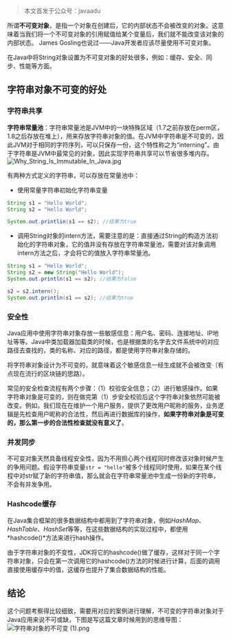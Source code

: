 > 本文首发于公众号：javaadu

所谓**不可变对象**，是指一个对象在创建后，它的内部状态不会被改变的对象。这意味着当我们将一个不可变对象的引用赋值给某个变量后，我们就不能改变该对象的内部状态。 James Gosling也说过——Java开发者应该尽量使用不可变对象。

在Java中将String对象设置为不可变对象的好处很多，例如：缓存、安全、同步、性能等方面。

## 字符串对象不可变的好处

### 字符串共享
**字符串常量池**：字符串常量池是JVM中的一块特殊区域（1.7之前存放在perm区，1.8之后存放在堆上），用来存放字符串对象的值。在JVM中字符串是不可变的，因此JVM对于相同的字符序列，可以只保存一份，这个特性称之为“interning”。由于字符串是JVM中最常见的对象，因此实现字符串共享可以节省很多堆内存。
![Why_String_Is_Immutable_In_Java.jpg](https://upload-images.jianshu.io/upload_images/44770-57609796e67713cd.jpg?imageMogr2/auto-orient/strip%7CimageView2/2/w/1240)


有两种方式定义的字符串，可以存放在常量池中：
 - 使用常量字符串初始化字符串变量
 ```java
 String s1 = "Hello World";
 String s2 = "Hello World";
 
 System.out.printlin(s1 == s2); //结果为true
 ```
 - 调用String对象的intern方法，需要注意的是：直接通过String的构造方法初始化的字符串对象，它的值并没有存放在字符串常量池，需要对该对象调用intern方法之后，才会将它的值放入字符串常量池。
 ```java
 String s1 = "Hello World";
 String s2 = new String("Hello World");
 System.out.println(s1 == s2); //结果为false
 
 s2 = s2.intern();
 System.out.println(s1 == s2); //结果为true
 ```

### 安全性
Java应用中使用字符串对象存放一些敏感信息：用户名、密码、连接地址、IP地址等等。Java中类加载器加载类的时候，也是根据类的名字去文件系统中的对应路径去查找的，类的名称、对应的路径，都是使用字符串对象存储的。

将字符串对象设计为不可变的，就意味着这个敏感信息一经生成就不会被改变（有点现在流行的区块链的思路）。

常见的安全检查流程有两个步骤：（1）校验安全信息；（2）进行敏感操作。如果字符串对象是可变的，则在做完第（1）步安全校验后这个字符串对象依然可能被改变。例如，我们现在在维护一个用户服务，提供了更改用户昵称的服务，业务逻辑是先检查用户昵称的合法性，然后再进行数据库的操作，**如果字符串对象是可变的，那么第一步的合法性检查就没有意义了**。

### 并发同步
不可变对象天然具备线程安全性，因为不用担心两个线程同时修改该对象时候产生的争用问题。假设字符串变量`str = "hello"`被多个线程同时使用，如果在某个线程中对str赋了新的字符串值，那么就会在字符串常量池中生成一份新的字符串，不会有并发争用。

### Hashcode缓存
在Java集合框架的很多数据结构中都用到了字符串对象，例如*HashMap*、*HashTable*、*HashSet*等等，在这些数据结构的实现过程中，都使用*hashcode()*方法来进行hash操作。

由于字符串对象的不变性，JDK将它的hashcode()做了缓存，这样对于同一个字符串对象，只会在第一次调用它的hashcode()方法的时候进行计算，后面的调用直接使用缓存中的值，这缓存也提升了集合数据结构的性能。

## 结论
这个问题考察得比较细致，需要用对应的案例进行理解，不可变的字符串对象对于Java应用来说不可或缺，下图是写这篇文章时候用到的思维导图：
![字符串对象的不可变 (1).png](https://upload-images.jianshu.io/upload_images/44770-76d267143b824ca1.png?imageMogr2/auto-orient/strip%7CimageView2/2/w/1240)
